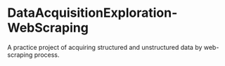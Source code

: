 # DataAcquisitionExploration-WebScraping
A practice project of acquiring structured and unstructured data by web-scraping process.
